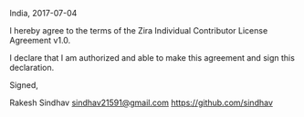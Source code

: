 India, 2017-07-04

I hereby agree to the terms of the Zira Individual Contributor License Agreement v1.0.

I declare that I am authorized and able to make this agreement and sign this declaration.

Signed,

Rakesh Sindhav sindhav21591@gmail.com https://github.com/sindhav

